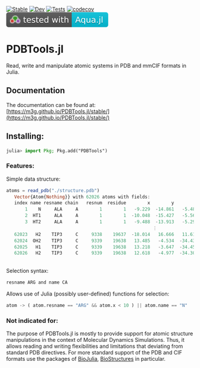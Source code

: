 [![Stable](https://img.shields.io/badge/docs-stable-blue.svg)](https://m3g.github.io/PDBTools.jl/stable)
[![Dev](https://img.shields.io/badge/docs-dev-blue.svg)](https://m3g.github.io/PDBTools.jl/dev)
[![Tests](https://img.shields.io/badge/build-passing-green)](https://github.com/m3g/PDBTools.jl/actions)
[![codecov](https://codecov.io/gh/m3g/PDBTools.jl/branch/main/graph/badge.svg)](https://codecov.io/gh/m3g/PDBTools.jl)
[![Aqua QA](https://raw.githubusercontent.com/JuliaTesting/Aqua.jl/master/badge.svg)](https://github.com/JuliaTesting/Aqua.jl)

# PDBTools.jl

Read, write and manipulate atomic systems in PDB and mmCIF formats in Julia.

## Documentation

The documentation can be found at: [https://m3g.github.io/PDBTools.jl/stable/](https://m3g.github.io/PDBTools.jl/stable/)

## Installing:

```julia
julia> import Pkg; Pkg.add("PDBTools")
```

### Features:

Simple data structure: 

```julia
atoms = read_pdb("./structure.pdb")
   Vector{Atom{Nothing}} with 62026 atoms with fields:
   index name resname chain   resnum  residue        x        y        z     b occup model segname index_pdb
       1    N     ALA     A        1        1   -9.229  -14.861   -5.481  0.00  1.00     1    PROT         1
       2  HT1     ALA     A        1        1  -10.048  -15.427   -5.569  0.00  0.00     1    PROT         2
       3  HT2     ALA     A        1        1   -9.488  -13.913   -5.295  0.00  0.00     1    PROT         3
                                                       ⋮ 
   62023   H2    TIP3     C     9338    19637  -18.014   16.666   11.615  0.00  1.00     1    WAT2     62023
   62024  OH2    TIP3     C     9339    19638   13.485   -4.534  -34.438  0.00  1.00     1    WAT2     62024
   62025   H1    TIP3     C     9339    19638   13.218   -3.647  -34.453  0.00  1.00     1    WAT2     62025
   62026   H2    TIP3     C     9339    19638   12.618   -4.977  -34.303  0.00  1.00     1    WAT2     62026
 
```

Selection syntax:
```julia
resname ARG and name CA
```

Allows use of Julia (possibly user-defined) functions for selection:
```julia
atom -> ( atom.resname == "ARG" && atom.x < 10 ) || atom.name == "N"
```

### Not indicated for:

The purpose of PDBTools.jl is mostly to provide support for atomic structure manipulations in the context of Molecular Dynamics Simulations. Thus, it allows reading and writing flexibilities and limitations that deviating from standard PDB directives. For more standard support of the PDB and CIF formats use the packages of
[BioJulia](https://github.com/BioJulia), 
[BioStructures](https://github.com/BioJulia/BioStructures.jl) in
particular.



